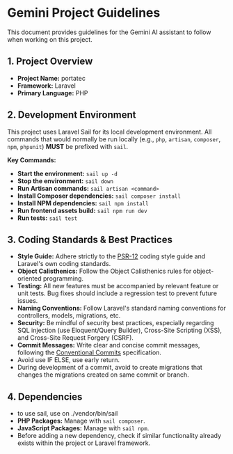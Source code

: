 # Gemini Project Guidelines

This document provides guidelines for the Gemini AI assistant to follow when working on this project.

## 1. Project Overview

- **Project Name:** portatec
- **Framework:** Laravel
- **Primary Language:** PHP

## 2. Development Environment

This project uses Laravel Sail for its local development environment. All commands that would normally be run locally (e.g., `php`, `artisan`, `composer`, `npm`, `phpunit`) **MUST** be prefixed with `sail`.

**Key Commands:**
- **Start the environment:** `sail up -d`
- **Stop the environment:** `sail down`
- **Run Artisan commands:** `sail artisan <command>`
- **Install Composer dependencies:** `sail composer install`
- **Install NPM dependencies:** `sail npm install`
- **Run frontend assets build:** `sail npm run dev`
- **Run tests:** `sail test`

## 3. Coding Standards & Best Practices

- **Style Guide:** Adhere strictly to the [PSR-12](https://www.php-fig.org/psr/psr-12/) coding style guide and Laravel's own coding standards.
- **Object Calisthenics:** Follow the Object Calisthenics rules for object-oriented programming.
- **Testing:** All new features must be accompanied by relevant feature or unit tests. Bug fixes should include a regression test to prevent future issues.
- **Naming Conventions:** Follow Laravel's standard naming conventions for controllers, models, migrations, etc.
- **Security:** Be mindful of security best practices, especially regarding SQL injection (use Eloquent/Query Builder), Cross-Site Scripting (XSS), and Cross-Site Request Forgery (CSRF).
- **Commit Messages:** Write clear and concise commit messages, following the [Conventional Commits](https://www.conventionalcommits.org/en/v1.0.0/) specification.
- Avoid use IF ELSE, use early return.
- During development of a commit, avoid to create migrations that changes the migrations created on same commit or branch.

## 4. Dependencies

- to use sail, use on ./vendor/bin/sail
- **PHP Packages:** Manage with `sail composer`.
- **JavaScript Packages:** Manage with `sail npm`.
- Before adding a new dependency, check if similar functionality already exists within the project or Laravel framework.
